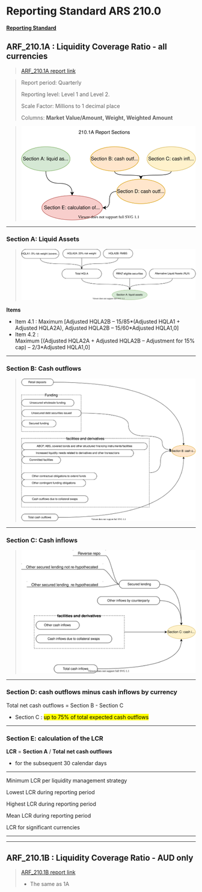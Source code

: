 # Reporting Standard ARS 210.0
[**Reporting Standard**](https://www.apra.gov.au/sites/default/files/2020-12/Reporting%20Standard%20ARS%20210.0%20Liquidity%20-%20clean.pdf)

## ARF_210.1A : Liquidity Coverage Ratio - all currencies
> [ARF_210.1A report link](https://sbr-pet.apra.gov.au/ARF/ARF_210_1A-D2A2.html)


> Report period: Quarterly 
> 
> Reporting level: Level 1 and Level 2.
> 
> Scale Factor: Millions to 1 decimal place
> 
> Columns: **Market Value/Amount, Weight, Weighted Amount**


>![Sections](https://raw.githubusercontent.com/Terrygulang/image/main/210_1A_Report_Sections.drawio.svg)

---
### Section A: **Liquid Assets**


>![Section A](https://raw.githubusercontent.com/Terrygulang/image/main/210_1A_SectionA.drawio.svg)
>
**Items**

- Item 4.1 : 
  Maximum [Adjusted HQLA2B – 15/85*(Adjusted HQLA1 + Adjusted HQLA2A), Adjusted HQLA2B – 15/60*Adjusted HQLA1,0] 
- Item 4.2 :   
    Maximum [(Adjusted HQLA2A + Adjusted HQLA2B – Adjustment for 
    15% cap) – 2/3*Adjusted HQLA1,0] 
---
### Section B: **Cash outflows**

>![Section B](https://raw.githubusercontent.com/Terrygulang/image/main/210_1A_SectionB.drawio.svg)



---
### Section C: **Cash inflows**

>![Section C](https://raw.githubusercontent.com/Terrygulang/image/main/210_1A_SectionC.drawio.svg)


---
### Section D: **cash outflows minus cash inflows by currency**


Total net cash outflows = Section B - Section C
* Section C : <mark>up to 75%  of total expected cash outflows</mark>
---
### Section E: **calculation of the LCR**


**LCR** = **Section A** / **Total net cash outflows**


* for the subsequent 30 calendar days
---


Minimum LCR per liquidity management strategy  

Lowest LCR during reporting period

Highest LCR during reporting period

Mean LCR during reporting period

LCR for significant currencies

***
***
## ARF_210.1B : Liquidity Coverage Ratio - AUD only
> [ARF_210.1B report link](https://sbr-pet.apra.gov.au/ARF/ARF_210_1B-D2A2.html)
>
> * The same as 1A